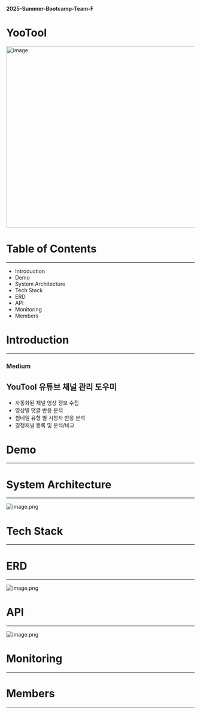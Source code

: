 **2025-Summer-Bootcamp-Team-F** 

# YooTool

<img width="845" height="484" alt="image" src="https://github.com/user-attachments/assets/028a3090-8995-4419-b536-b2b1a019aefe" />


# **Table of Contents**

---

- Introduction
- Demo
- System Architecture
- Tech Stack
- ERD
- API
- Monitoring
- Members

# Introduction

---

### **Medium**

## YouTool 유튜브 채널 관리 도우미

- 자동화된 채널 영상 정보 수집
- 영상별 댓글 반응 분석
- 썸네일 유형 별 시청자 반응 분석
- 경쟁채널 등록 및 분석/비교

# Demo

---

# **System Architecture**

---

![image.png](attachment:03d6a1ce-b68a-483c-ae10-74665b625b59:image.png)

# Tech Stack

---

# ERD

---

![image.png](attachment:3eeeb133-e238-469e-a645-28e158c2aae8:image.png)

# API

---

![image.png](attachment:7d8b0186-32d7-44ff-ba17-eac9aba32cc2:image.png)

# Monitoring

---

# Members

---
